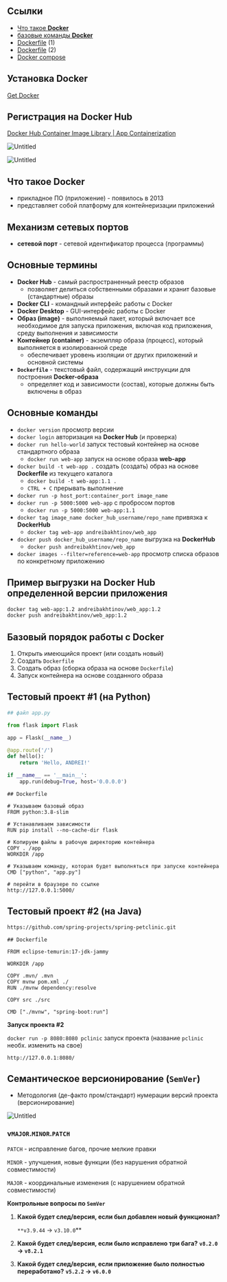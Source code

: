 ## Ссылки

- [Что такое **Docker**](https://ru.wikipedia.org/wiki/Docker)
- [базовые команды **Docker**](https://www.edureka.co/blog/docker-commands/)
- [Dockerfile](https://docs.docker.com/engine/reference/builder/) (1)
- [Dockerfile](https://docs.docker.com/develop/develop-images/dockerfile_best-practices/) (2)
- [Docker compose](https://www.simplilearn.com/tutorials/docker-tutorial/docker-compose)

## Установка Docker

[Get Docker](https://docs.docker.com/get-docker/)

## Регистрация на Docker Hub

[Docker Hub Container Image Library | App Containerization](https://hub.docker.com/)

![Untitled](https://prod-files-secure.s3.us-west-2.amazonaws.com/95d3eea4-bdd9-4866-805a-55b03d066b78/ef067884-ec34-4e2e-b17a-0a42535666ce/Untitled.png)

![Untitled](https://prod-files-secure.s3.us-west-2.amazonaws.com/95d3eea4-bdd9-4866-805a-55b03d066b78/fffc4afe-db1e-49d7-a09e-610132f6ad3f/Untitled.png)

## Что такое Docker

- прикладное ПО  (приложение) - появилось в 2013
- представляет собой платформу для контейнеризации приложений

## Механизм сетевых портов

- **сетевой порт** - сетевой идентификатор процесса (программы)

## Основные термины

- **Docker Hub** - самый распространенный реестр образов
    - позволяет делиться собственными образами и хранит базовые (стандартные) образы
- **Docker CLI** - командный интерфейс работы с Docker
- **Docker Desktop** - GUI-интерфейс работы с Docker
- **Образ (image)** - выполняемый пакет, который включает все необходимое для запуска приложения, включая код приложения, среду выполнения и зависимости
- **Контейнер (container)** - экземпляр образа (процесс), который выполняется в изолированной среде
    - обеспечивает уровень изоляции от других приложений и основной системы
- **`Dockerfile`** - текстовый файл, содержащий инструкции для построения **Docker-образа**
    - определяет код и зависимости (состав), которые должны быть включены в образ

## Основные команды

- `docker version` просмотр версии
- `docker login` авторизация на **Docker Hub** (и проверка)
- `docker run hello-world` запуск тестовый контейнер на основе стандартного образа
    - `docker run web-app` запуск на основе образа **web-app**
- `docker build -t web-app .` создать (создать) образ на основе **Dockerfile** из текущего каталога
    - `docker build -t web-app:1.1 .`
    - `CTRL + C` прерывать выполнение
- `docker run -p host_port:container_port image_name`
- `docker run -p 5000:5000 web-app` с пробросом портов
    - `docker run -p 5000:5000 web-app:1.1`
- `docker tag image_name docker_hub_username/repo_name` привязка к **DockerHub**
    - `docker tag web-app andreibakhtinov/web_app`
- `docker push docker_hub_username/repo_name` выгрузка на **DockerHub**
    - `docker push andreibakhtinov/web_app`
- `docker images --filter=reference=web-app` просмотр списка образов по конкретному приложению

## Пример выгрузки на Docker Hub определенной версии приложения

```bash
docker tag web-app:1.2 andreibakhtinov/web_app:1.2
docker push andreibakhtinov/web_app:1.2
```

## Базовый порядок работы с Docker

1. Открыть имеющийся проект (или создать новый)
2. Создать `Dockerfile`
3. Создать образ (сборка образа на основе `Dockerfile`)
4. Запуск контейнера на основе созданного образа

## Тестовый проект #1 (на Python)

```python
## файл app.py

from flask import Flask

app = Flask(__name__)

@app.route('/')
def hello():
    return 'Hello, ANDREI!'

if __name__ == '__main__':
    app.run(debug=True, host='0.0.0.0')
```

```docker
## Dockerfile

# Указываем базовый образ
FROM python:3.8-slim

# Устанавливаем зависимости
RUN pip install --no-cache-dir flask

# Копируем файлы в рабочую директорию контейнера
COPY . /app
WORKDIR /app

# Указываем команду, которая будет выполняться при запуске контейнера
CMD ["python", "app.py"]
```

```docker
# перейти в браузере по ссылке
http://127.0.0.1:5000/
```

## Тестовый проект #2 (на Java)

```bash
https://github.com/spring-projects/spring-petclinic.git
```

```docker
## Dockerfile

FROM eclipse-temurin:17-jdk-jammy

WORKDIR /app

COPY .mvn/ .mvn
COPY mvnw pom.xml ./
RUN ./mvnw dependency:resolve

COPY src ./src

CMD ["./mvnw", "spring-boot:run"]
```

**Запуск проекта #2**

`docker run -p 8080:8080 pclinic` запуск проекта (название `pclinic` необх. изменить на свое)

```docker
http://127.0.0.1:8080/
```

## Семантическое версионирование (`SemVer`)

- Методология (де-факто пром/стандарт) нумерации версий проекта (версионирование)

![Untitled](https://prod-files-secure.s3.us-west-2.amazonaws.com/95d3eea4-bdd9-4866-805a-55b03d066b78/0266872d-83fa-4539-9a9a-506c9c29c5cb/Untitled.png)

### v`MAJOR`.`MINOR`.`PATCH`

`PATCH` - исправление багов, прочие мелкие правки

`MINOR` - улучшения, новые функции (без нарушения обратной совместимости)

`MAJOR` - координальные изменения (с нарушением обратной совместимости)

**Контрольные вопросы по `SemVer`**

1. **Какой будет след/версия, если был добавлен новый функционал?**
    
    `**v3.9.44`  → `v3.10.0`**
    
2. **Какой будет след/версия, если было исправлено три бага?**
**`v8.2.0`  → `v8.2.1`**
3. **Какой будет след/версия, если приложение было полностью переработано?**
**`v5.2.2` → `v6.0.0`**